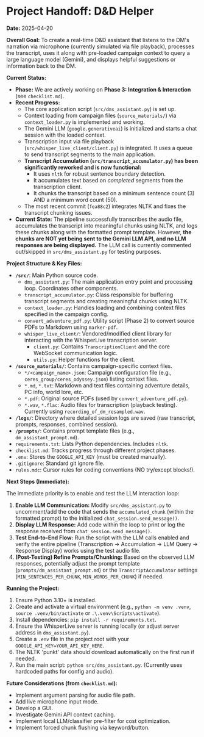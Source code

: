 # Project Handoff: D&D Helper

**Date:** 2025-04-20

**Overall Goal:** To create a real-time D&D assistant that listens to the DM's narration via microphone (currently simulated via file playback), processes the transcript, uses it along with pre-loaded campaign context to query a large language model (Gemini), and displays helpful suggestions or information back to the DM.

**Current Status:**

*   **Phase:** We are actively working on **Phase 3: Integration & Interaction** (see `checklist.md`).
*   **Recent Progress:**
    *   The core application script (`src/dms_assistant.py`) is set up.
    *   Context loading from campaign files (`source_materials/`) via `context_loader.py` is implemented and working.
    *   The Gemini LLM (`google.generativeai`) is initialized and starts a chat session with the loaded context.
    *   Transcription input via file playback (`src/whisper_live_client/client.py`) is integrated. It uses a queue to send transcript segments to the main application.
    *   **Transcript Accumulation (`src/transcript_accumulator.py`) has been significantly reworked and is now functional:**
        *   It uses `nltk` for robust sentence boundary detection.
        *   It accumulates text based on *completed* segments from the transcription client.
        *   It chunks the transcript based on a minimum sentence count (3) AND a minimum word count (50).
    *   The most recent commit (`fea88c2`) integrates NLTK and fixes the transcript chunking issues.
*   **Current State:** The pipeline successfully transcribes the audio file, accumulates the transcript into meaningful chunks using NLTK, and logs these chunks along with the formatted prompt template. However, **the chunks are NOT yet being sent to the Gemini LLM API, and no LLM responses are being displayed.** The LLM call is currently commented out/skipped in `src/dms_assistant.py` for testing purposes.

**Project Structure & Key Files:**

*   **`/src/`**: Main Python source code.
    *   `dms_assistant.py`: The main application entry point and processing loop. Coordinates other components.
    *   `transcript_accumulator.py`: Class responsible for buffering transcript segments and creating meaningful chunks using NLTK.
    *   `context_loader.py`: Handles loading and combining context files specified in the campaign config.
    *   `convert_adventure_pdf.py`: Utility script (Phase 2) to convert source PDFs to Markdown using `marker-pdf`.
    *   `whisper_live_client/`: Vendored/modified client library for interacting with the WhisperLive transcription server.
        *   `client.py`: Contains `TranscriptionClient` and the core WebSocket communication logic.
        *   `utils.py`: Helper functions for the client.
*   **`/source_materials/`**: Contains campaign-specific context files.
    *   `*/<campaign_name>.json`: Campaign configuration file (e.g., `ceres_group/ceres_odyssey.json`) listing context files.
    *   `*.md`, `*.txt`: Markdown and text files containing adventure details, PC info, world lore, etc.
    *   `*.pdf`: Original source PDFs (used by `convert_adventure_pdf.py`).
    *   `*.wav`, `*.flac`: Audio files for transcription (playback testing). Currently using `recording_of_dm_resampled.wav`.
*   **`/logs/`**: Directory where detailed session logs are saved (raw transcript, prompts, responses, combined session).
*   **`/prompts/`**: Contains prompt template files (e.g., `dm_assistant_prompt.md`).
*   `requirements.txt`: Lists Python dependencies. Includes `nltk`.
*   `checklist.md`: Tracks progress through different project phases.
*   `.env`: Stores the `GOOGLE_API_KEY` (must be created manually).
*   `.gitignore`: Standard git ignore file.
*   `rules.mdc`: Cursor rules for coding conventions (NO try/except blocks!).

**Next Steps (Immediate):**

The immediate priority is to enable and test the LLM interaction loop:

1.  **Enable LLM Communication:** Modify `src/dms_assistant.py` to uncomment/add the code that sends the `accumulated_chunk` (within the formatted prompt) to the initialized `chat_session.send_message()`.
2.  **Display LLM Response:** Add code within the loop to print or log the response received from `chat_session.send_message()`.
3.  **Test End-to-End Flow:** Run the script with the LLM calls enabled and verify the entire pipeline (Transcription -> Accumulation -> LLM Query -> Response Display) works using the test audio file.
4.  **(Post-Testing) Refine Prompts/Chunking:** Based on the observed LLM responses, potentially adjust the prompt template (`prompts/dm_assistant_prompt.md`) or the `TranscriptAccumulator` settings (`MIN_SENTENCES_PER_CHUNK`, `MIN_WORDS_PER_CHUNK`) if needed.

**Running the Project:**

1.  Ensure Python 3.10+ is installed.
2.  Create and activate a virtual environment (e.g., `python -m venv .venv`, `source .venv/bin/activate` or `.\.venv\Scripts\activate`).
3.  Install dependencies: `pip install -r requirements.txt`.
4.  Ensure the WhisperLive server is running locally (or adjust server address in `dms_assistant.py`).
5.  Create a `.env` file in the project root with your `GOOGLE_API_KEY=YOUR_API_KEY_HERE`.
6.  The NLTK 'punkt' data should download automatically on the first run if needed.
7.  Run the main script: `python src/dms_assistant.py`. (Currently uses hardcoded paths for config and audio).

**Future Considerations (from `checklist.md`):**

*   Implement argument parsing for audio file path.
*   Add live microphone input mode.
*   Develop a GUI.
*   Investigate Gemini API context caching.
*   Implement local LLM/classifier pre-filter for cost optimization.
*   Implement forced chunk flushing via keyword/button. 
